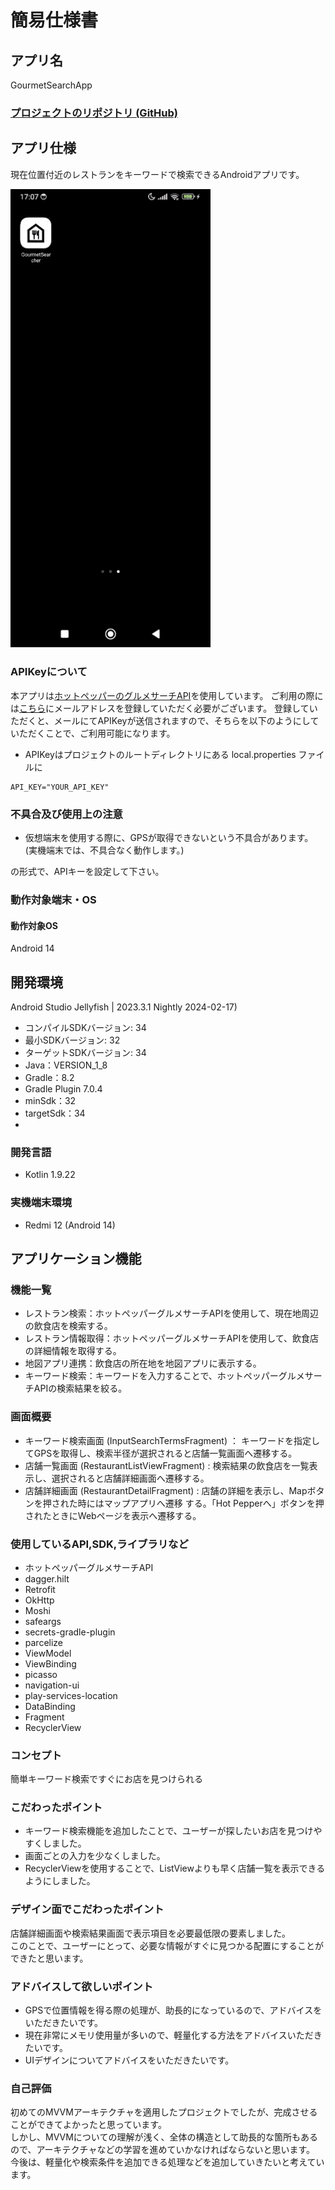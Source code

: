 # 簡易仕様書

## アプリ名

GourmetSearchApp

### [プロジェクトのリポジトリ (GitHub)](https://github.com/0v0d/GourmetSearchApp)


## アプリ仕様

現在位置付近のレストランをキーワードで検索できるAndroidアプリです。

<img src="docs/app.gif" width="320">

### APIKeyについて
本アプリは[ホットペッパーのグルメサーチAPI](https://webservice.recruit.co.jp/doc/hotpepper/reference.html)を使用しています。
ご利用の際には[こちら](https://webservice.recruit.co.jp/register/)にメールアドレスを登録していただく必要がございます。
登録していただくと、メールにてAPIKeyが送信されますので、そちらを以下のようにしていただくことで、ご利用可能になります。
- APIKeyはプロジェクトのルートディレクトリにある local.properties ファイルに

```properties
API_KEY="YOUR_API_KEY"
```

### 不具合及び使用上の注意

- 仮想端末を使用する際に、GPSが取得できないという不具合があります。</br>
(実機端末では、不具合なく動作します。)

の形式で、APIキーを設定して下さい。

### 動作対象端末・OS

#### 動作対象OS

Android 14

## 開発環境

Android Studio Jellyfish | 2023.3.1 Nightly 2024-02-17)

- コンパイルSDKバージョン: 34
- 最小SDKバージョン: 32
- ターゲットSDKバージョン: 34
- Java：VERSION_1_8
- Gradle：8.2
- Gradle Plugin 7.0.4
- minSdk：32
- targetSdk：34
- 
### 開発言語

- Kotlin 1.9.22

### 実機端末環境

- Redmi 12 (Android 14)

## アプリケーション機能

### 機能一覧

- レストラン検索：ホットペッパーグルメサーチAPIを使用して、現在地周辺の飲食店を検索する。
- レストラン情報取得：ホットペッパーグルメサーチAPIを使用して、飲食店の詳細情報を取得する。
- 地図アプリ連携：飲食店の所在地を地図アプリに表示する。
- キーワード検索：キーワードを入力することで、ホットペッパーグルメサーチAPIの検索結果を絞る。

### 画面概要

- キーワード検索画面 (InputSearchTermsFragment) ： キーワードを指定してGPSを取得し、検索半径が選択されると店舗一覧画面へ遷移する。
- 店舗一覧画面 (RestaurantListViewFragment) : 検索結果の飲食店を一覧表示し、選択されると店舗詳細画面へ遷移する。
- 店舗詳細画面 (RestaurantDetailFragment) : 店舗の詳細を表示し、Mapボタンを押された時にはマップアプリへ遷移
する。「Hot Pepperへ」ボタンを押されたときにWebページを表示へ遷移する。

### 使用しているAPI,SDK,ライブラリなど

- ホットペッパーグルメサーチAPI
- dagger.hilt
- Retrofit
- OkHttp
- Moshi
- safeargs
- secrets-gradle-plugin
- parcelize
- ViewModel
- ViewBinding
- picasso
- navigation-ui
- play-services-location
- DataBinding
- Fragment
- RecyclerView

### コンセプト

簡単キーワード検索ですぐにお店を見つけられる

### こだわったポイント

- キーワード検索機能を追加したことで、ユーザーが探したいお店を見つけやすくしました。</br>
- 画面ごとの入力を少なくしました。</br>
- RecyclerViewを使用することで、ListViewよりも早く店舗一覧を表示できるようにしました。

### デザイン面でこだわったポイント

店舗詳細画面や検索結果画面で表示項目を必要最低限の要素しました。</br>
このことで、ユーザーにとって、必要な情報がすぐに見つかる配置にすることができたと思います。

### アドバイスして欲しいポイント

- GPSで位置情報を得る際の処理が、助長的になっているので、アドバイスをいただきたいです。
- 現在非常にメモリ使用量が多いので、軽量化する方法をアドバイスいただきたいです。
- UIデザインについてアドバイスをいただきたいです。

### 自己評価

初めてのMVVMアーキテクチャを適用したプロジェクトでしたが、完成させることができてよかったと思っています。</br>
しかし、MVVMについての理解が浅く、全体の構造として助長的な箇所もあるので、アーキテクチャなどの学習を進めていかなければならないと思います。</br>
今後は、軽量化や検索条件を追加できる処理などを追加していきたいと考えています。</br>
